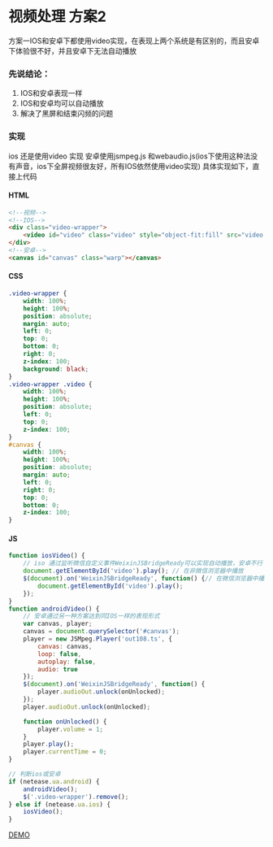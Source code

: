 # 视频处理 方案2

方案一IOS和安卓下都使用video实现，在表现上两个系统是有区别的，而且安卓下体验很不好，并且安卓下无法自动播放

### 先说结论：
1. IOS和安卓表现一样
2. IOS和安卓均可以自动播放
3. 解决了黑屏和结束闪频的问题

### 实现
ios 还是使用video 实现
安卓使用jsmpeg.js 和webaudio.js(ios下使用这种法没有声音，ios下全屏视频很友好，所有IOS依然使用video实现)
具体实现如下，直接上代码

#### HTML
```html
<!--视频-->
<!--IOS-->
<div class="video-wrapper">
    <video id="video" class="video" style="object-fit:fill" src="video.mp4" preload="auto" x-webkit-airplay="true" playsinline="true" webkit-playsinline="true" x5-video-player-type="h5" x5-video-player-fullscreen="true"></video>        
</div>
<!--安卓-->
<canvas id="canvas" class="warp"></canvas>
```
#### CSS
```css
.video-wrapper {
    width: 100%;
    height: 100%;
    position: absolute;
    margin: auto;
    left: 0;
    top: 0;
    bottom: 0;
    right: 0;
    z-index: 100;
    background: black;            
}
.video-wrapper .video {
    width: 100%;
    height: 100%;
    position: absolute;
    left: 0;
    top: 0;
    z-index: 100;            
}
#canvas {
    width: 100%;
    height: 100%;
    position: absolute;
    margin: auto;
    left: 0;
    right: 0;
    top: 0;
    bottom: 0;
    z-index: 100;
}  
```
#### JS
```js
function iosVideo() {
    // iso 通过监听微信自定义事件WeixinJSBridgeReady可以实现自动播放，安卓不行
    document.getElementById('video').play(); // 在非微信浏览器中播放
    $(document).on('WeixinJSBridgeReady', function() {// 在微信浏览器中播放
        document.getElementById('video').play();
    });    
}
function androidVideo() {
    // 安卓通过另一种方案达到同IOS一样的表现形式
    var canvas, player;
    canvas = document.querySelector('#canvas');
    player = new JSMpeg.Player('out108.ts', {
        canvas: canvas,
        loop: false,
        autoplay: false,
        audio: true
    });
    $(document).on('WeixinJSBridgeReady', function() {
        player.audioOut.unlock(onUnlocked);
    });
    player.audioOut.unlock(onUnlocked);

    function onUnlocked() {
        player.volume = 1;
    }
    player.play();
    player.currentTime = 0;                    
}

// 判断ios或安卓
if (netease.ua.android) {
    androidVideo();
    $('.video-wrapper').remove();
} else if (netease.ua.ios) {
    iosVideo();
}
```
[DEMO](https://github.com/songweir/songweir.github.io/blob/master/h5s/video/videots/index.html)
